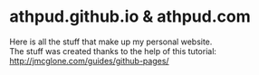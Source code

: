 # athpud.github.io & athpud.com

Here is all the stuff that make up my personal website. 
<br>
The stuff was created thanks to the help of this tutorial: http://jmcglone.com/guides/github-pages/
